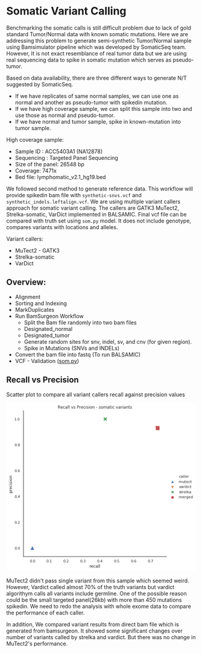 # Somatic Variant Calling

Benchmarking the somatic calls is still difficult problem due to lack of gold standard Tumor/Normal data with known somatic mutations. Here we are addressing this problem to generate semi-synthetic Tumor/Normal sample using Bamsimulator pipeline which was developed by SomaticSeq team. However, It is not exact resemblance of real tumor data but we are using real sequencing data to spike in somatic mutation which serves as pseudo-tumor. 

Based on data availability, there are three different ways to generate N/T suggested by SomaticSeq. 

- If we have replicates of same normal samples,  we can use one as normal and another as pseudo-tumor with spikedin mutation.
- If we have high coverage sample,  we can split this sample into two and use those as normal and pseudo-tumor.
- If we have normal and tumor sample, spike in known-mutation into tumor sample.

High coverage sample:

* Sample ID : ACC5403A1 (NA12878)
* Sequencing : Targeted Panel Sequencing 
* Size of the panel: 26548 bp
* Coverage: 7471x  
* Bed file: lymphomatic_v2.1_hg19.bed

We followed second method to generate reference data. This workflow will provide spikedin bam file with `synthetic-snvs.vcf` and `synthetic_indels.leftalign.vcf`. We are using multiple variant callers approach for somatic variant calling. The callers are GATK3 MuTect2, Strelka-somatic, VarDict implemented in BALSAMIC. Final vcf file can be compared with truth set using `som.py` model. It does not include genotype, compares variants with locations and alleles.

Variant callers:

* MuTect2 - GATK3
* Strelka-somatic
* VarDict


## Overview:

- Alignment
- Sorting and Indexing
- MarkDuplicates 
- Run BamSurgeon Workflow
	- Split the Bam file randomly into two  bam files
	- Designated_normal
	- Designated_tumor
	- Generate random sites for snv, indel, sv, and cnv (for given region).
	- Spike in Mutations (SNVs and INDELs)
- Convert the bam file into fastq (To run BALSAMIC)
- VCF - Validation ([som.py](https://github.com/Illumina/hap.py/blob/master/doc/sompy.md))


## Recall vs Precision

Scatter plot to compare all variant callers recall against precision values

![Recall vs Precision](scatter_plot.png)

MuTect2 didn't pass single variant from this sample which seemed weird. However, Vardict called almost 70% of the truth variants but vardict algorithym calls all variants include germline. One of the possible reason could be the small targeted panel(26kb) with more than 450 mutations spikedin. We need to redo the analysis with whole exome data to compare the performance of each caller.

In addition, We compared variant results from direct bam file which is generated from bamsurgeon. It showed some significant changes over number of variants called by strelka and vardict. But there was no change in MuTect2's performance.


